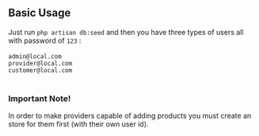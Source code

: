 ## Basic Usage
Just run `php artisan db:seed`
and then you have three types of users  all with password of `123` :
<br><br>
`admin@local.com`<br>
`provider@local.com`<br>
`customer@local.com`
<br>
<br>
### Important Note!
In order to make providers capable of adding products you must create an store for them first (with their own user id).
